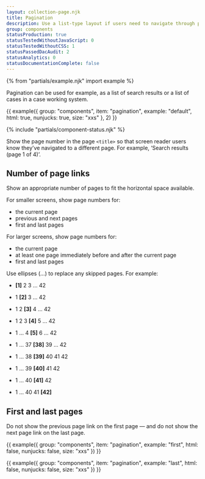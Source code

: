 ```yaml
---
layout: collection-page.njk
title: Pagination
description: Use a list-type layout if users need to navigate through pages of similar items.
group: components
statusProduction: true
statusTestedWithoutJavaScript: 0
statusTestedWithoutCSS: 1
statusPassedDacAudit: 2
statusAnalytics: 0
statusDocumentationComplete: false
---
```


{% from "partials/example.njk" import example %}

Pagination can be used for example, as a list of search results or a list of cases in a case working system.

{{ example({ group: "components", item: "pagination", example: "default", html: true, nunjucks: true, size: "xxs" }, 2) }}

{% include "partials/component-status.njk" %}

Show the page number in the page `<title>` so that screen reader users know they’ve navigated to a different page. For example, ‘Search results (page 1 of 4)’.

## Number of page links

Show an appropriate number of pages to fit the horizontal space available.

For smaller screens, show page numbers for:

- the current page
- previous and next pages
- first and last pages

For larger screens, show page numbers for:

- the current page
- at least one page immediately before and after the current page
- first and last pages

Use ellipses (&hellip;) to replace any skipped pages. For example:

- **[1]** 2 3 &hellip; 42
- 1 **[2]** 3 &hellip; 42
- 1 2 **[3]** 4 &hellip; 42
- 1 2 3 **[4]** 5 &hellip; 42
- 1 &hellip; 4 **[5]** 6 &hellip; 42

- 1 &hellip; 37 **[38]** 39 &hellip; 42
- 1 &hellip; 38 **[39]** 40 41 42
- 1 &hellip; 39 **[40]** 41 42
- 1 &hellip; 40 **[41]** 42
- 1 &hellip; 40 41 **[42]**

## First and last pages

Do not show the previous page link on the first page — and do not show the next page link on the last page.

{{ example({ group: "components", item: "pagination", example: "first", html: false, nunjucks: false, size: "xxs" }) }}

{{ example({ group: "components", item: "pagination", example: "last", html: false, nunjucks: false, size: "xxs" }) }}

<!-- ## Previous and next pages

{{ example({ group: "components", item: "pagination", example: "previous-next", html: false, nunjucks: false, size: "xxs" }) }} -->
